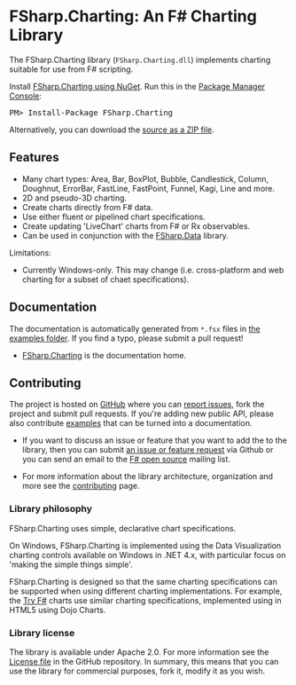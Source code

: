 FSharp.Charting: An F# Charting Library
=======================================

The FSharp.Charting library (`FSharp.Charting.dll`) implements charting suitable for use from F# scripting.

<div class="row">
  <div class="span1"></div>
  <div class="span6">
    <div class="well well-small" id="nuget">
      Install <a href="https://nuget.org/packages/FSharp.Charting">FSharp.Charting using NuGet</a>.
      Run this in the <a href="http://docs.nuget.org/docs/start-here/using-the-package-manager-console">Package Manager Console</a>:
      <pre>PM> Install-Package FSharp.Charting</pre>
    </div>
  </div>
  <div class="span1"></div>
</div>

Alternatively, you can download the [source as a ZIP file][source].

Features
--------

* Many chart types: Area, Bar, BoxPlot, Bubble, Candlestick, Column, Doughnut, ErrorBar, FastLine, FastPoint, Funnel, Kagi, Line and more.
* 2D and pseudo-3D charting.
* Create charts directly from F# data.
* Use either fluent or pipelined chart specifications.
* Create updating 'LiveChart' charts from F# or Rx observables.
* Can be used in conjunction with the [FSharp.Data](http://fsharp.github.io/FSharp.Data) library</a>.

Limitations:

* Currently Windows-only. This may change (i.e. cross-platform and web charting for a subset of chaet specifications).

Documentation
-------------

The documentation is automatically generated from `*.fsx` files in  [the examples folder][examples]. 
If you find a typo, please submit a pull request!

 * [FSharp.Charting](fsharpcharting.html) is the documentation home.
 
Contributing
------------

The project is hosted on [GitHub][gh] where you can [report issues][issues], fork 
the project and submit pull requests. If you're adding new public API, please also 
contribute [examples][examples] that can be turned into a documentation.

 * If you want to discuss an issue or feature that you want to add the to the library,
   then you can submit [an issue or feature request][issues] via Github or you can 
   send an email to the [F# open source][fsharp-oss] mailing list.

 * For more information about the library architecture, organization and more
   see the [contributing](contributing.html) page.

### Library philosophy

FSharp.Charting uses simple, declarative chart specifications.

On Windows, FSharp.Charting is implemented using the Data Visualization charting controls 
available on Windows in .NET 4.x, with particular focus on 'making the simple things simple'. </p>

FSharp.Charting is designed so that the same charting specifications can be supported when 
using different charting implementations. For example, the <a href="http://tryfsharp.org">Try F#</a>
charts use similar charting specifications, implemented using in HTML5 using Dojo Charts.


### Library license

The library is available under Apache 2.0. For more information see the 
[License file][readme] in the GitHub repository. In summary, this means that you can 
use the library for commercial purposes, fork it, modify it as you wish.


  [source]: https://github.com/fsharp/FSharp.Charting/zipball/master
  [examples]: https://github.com/fsharp/FSharp.Charting/tree/master/examples
  [gh]: https://github.com/fsharp/FSharp.Charting
  [issues]: https://github.com/fsharp/FSharp.Charting/issues
  [readme]: https://github.com/fsharp/FSharp.Charting/blob/master/README.md
  [fsharp-oss]: http://groups.google.com/group/fsharp-opensource
